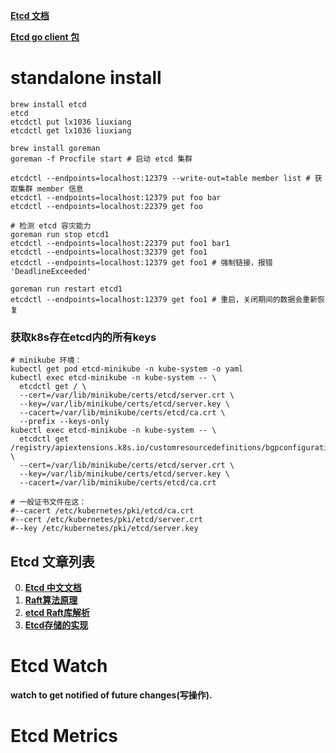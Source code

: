 

**[Etcd 文档](https://etcd.io/docs/v3.4.0/integrations/)**

**[Etcd go client 包](https://github.com/etcd-io/etcd/blob/master/clientv3/README.md)**

# standalone install
```shell script
brew install etcd
etcd
etcdctl put lx1036 liuxiang
etcdctl get lx1036 liuxiang
```


```shell script
brew install goreman
goreman -f Procfile start # 启动 etcd 集群

etcdctl --endpoints=localhost:12379 --write-out=table member list # 获取集群 member 信息
etcdctl --endpoints=localhost:12379 put foo bar
etcdctl --endpoints=localhost:22379 get foo

# 检测 etcd 容灾能力
goreman run stop etcd1
etcdctl --endpoints=localhost:22379 put foo1 bar1
etcdctl --endpoints=localhost:32379 get foo1
etcdctl --endpoints=localhost:12379 get foo1 # 强制链接，报错 'DeadlineExceeded'

goreman run restart etcd1
etcdctl --endpoints=localhost:12379 get foo1 # 重启，关闭期间的数据会重新恢复
```

### 获取k8s存在etcd内的所有keys
```shell script
# minikube 环境：
kubectl get pod etcd-minikube -n kube-system -o yaml
kubectl exec etcd-minikube -n kube-system -- \
  etcdctl get / \
  --cert=/var/lib/minikube/certs/etcd/server.crt \
  --key=/var/lib/minikube/certs/etcd/server.key \
  --cacert=/var/lib/minikube/certs/etcd/ca.crt \
  --prefix --keys-only
kubectl exec etcd-minikube -n kube-system -- \
  etcdctl get /registry/apiextensions.k8s.io/customresourcedefinitions/bgpconfigurations.crd.projectcalico.org \
  --cert=/var/lib/minikube/certs/etcd/server.crt \
  --key=/var/lib/minikube/certs/etcd/server.key \
  --cacert=/var/lib/minikube/certs/etcd/ca.crt

# 一般证书文件在这：
#--cacert /etc/kubernetes/pki/etcd/ca.crt     
#--cert /etc/kubernetes/pki/etcd/server.crt     
#--key /etc/kubernetes/pki/etcd/server.key
```

## Etcd 文章列表
0. **[Etcd 中文文档](https://doczhcn.gitbook.io/etcd/)**
1. **[Raft算法原理](https://www.codedump.info/post/20180921-raft/)**
2. **[etcd Raft库解析](https://www.codedump.info/post/20180922-etcd-raft/)**
3. **[Etcd存储的实现](https://www.codedump.info/post/20181125-etcd-server/)**


# Etcd Watch
**watch to get notified of future changes(写操作).**

# Etcd Metrics


